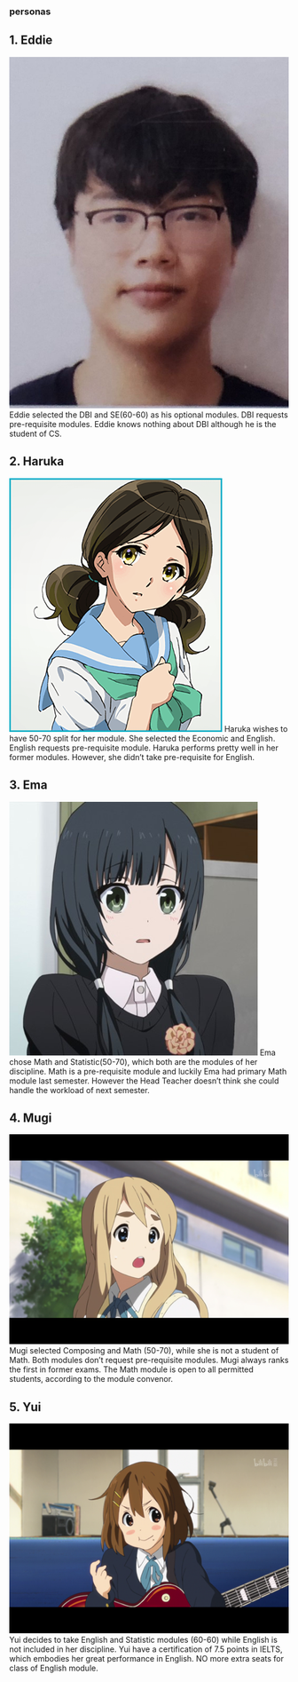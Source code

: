 ### personas

## 1. Eddie
![eddie](/images/personas/eddie.jpg "Eddie")
Eddie selected the DBI and SE(60-60) as his optional modules.
DBI requests pre-requisite modules.
Eddie knows nothing about DBI although he is the student of CS.

## 2. Haruka
![haruka](/images/personas/haruka.png "Haruka")
Haruka wishes to have 50-70 split for her module.
She selected the Economic and English. English requests pre-requisite module.
Haruka performs pretty well in her former modules.
However, she didn’t take pre-requisite for English.

## 3. Ema
![Ema](/images/personas/ema.jpg "Ema")
Ema chose Math and Statistic(50-70), which both are the modules of her discipline.
Math is a pre-requisite module and luckily Ema had primary Math module last semester.
However the Head Teacher doesn’t think she could handle the workload of next semester.

## 4. Mugi
![Mugi](/images/personas/mugi.png "Mugi")
Mugi selected Composing and Math (50-70), while she is not a student of Math.
Both modules don’t request pre-requisite modules.
Mugi always ranks the first in former exams.
The Math module is open to all permitted students, according to the module convenor.

## 5. Yui
![Yui](/images/personas/yui.png "Yui")
Yui decides to take English and Statistic modules (60-60) while English is not included in her discipline.
Yui have a certification of 7.5 points in IELTS, which embodies her great performance in English.
NO more extra seats for class of English module.
